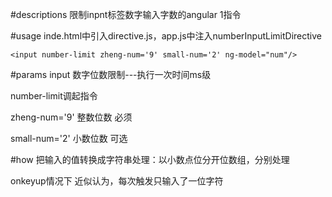 #descriptions
限制inpnt标签数字输入字数的angular 1指令

#usage
inde.html中引入directive.js，app.js中注入numberInputLimitDirective

	<input number-limit zheng-num='9' small-num='2' ng-model="num"/>


#params
input 数字位数限制---执行一次时间ms级

number-limit调起指令

zheng-num='9' 整数位数 必须

small-num='2' 小数位数 可选


#how
把输入的值转换成字符串处理：以小数点位分开位数组，分别处理

onkeyup情况下 近似认为，每次触发只输入了一位字符